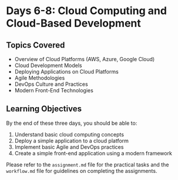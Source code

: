 # Days 6-8: Cloud Computing and Cloud-Based Development

## Topics Covered
- Overview of Cloud Platforms (AWS, Azure, Google Cloud)
- Cloud Development Models
- Deploying Applications on Cloud Platforms
- Agile Methodologies
- DevOps Culture and Practices
- Modern Front-End Technologies

## Learning Objectives
By the end of these three days, you should be able to:
1. Understand basic cloud computing concepts
2. Deploy a simple application to a cloud platform
3. Implement basic Agile and DevOps practices
4. Create a simple front-end application using a modern framework

Please refer to the `assignment.md` file for the practical tasks and the `workflow.md` file for guidelines on completing the assignments.

